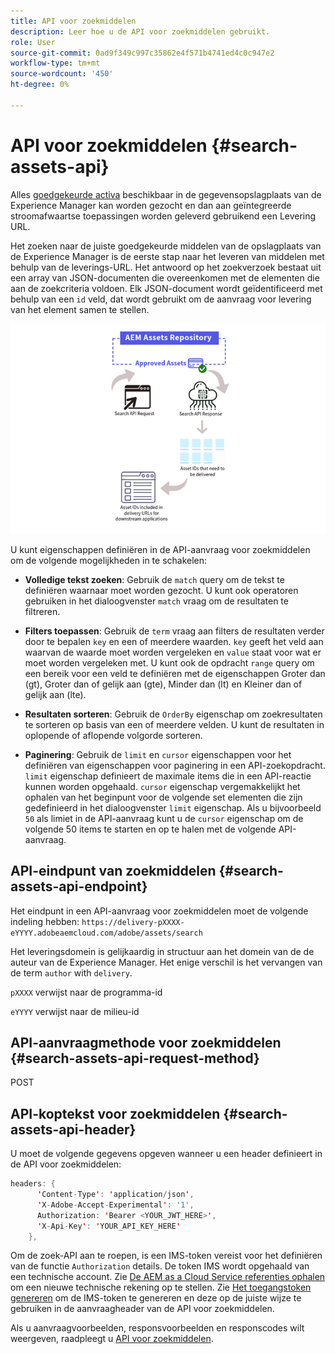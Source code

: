 ```yaml
---
title: API voor zoekmiddelen
description: Leer hoe u de API voor zoekmiddelen gebruikt.
role: User
source-git-commit: 0ad9f349c997c35862e4f571b4741ed4c0c947e2
workflow-type: tm+mt
source-wordcount: '450'
ht-degree: 0%

---
```


# API voor zoekmiddelen {#search-assets-api}

Alles [goedgekeurde activa](approved-assets.md) beschikbaar in de gegevensopslagplaats van de Experience Manager kan worden gezocht en dan aan geïntegreerde stroomafwaartse toepassingen worden geleverd gebruikend een Levering URL.

Het zoeken naar de juiste goedgekeurde middelen van de opslagplaats van de Experience Manager is de eerste stap naar het leveren van middelen met behulp van de leverings-URL. Het antwoord op het zoekverzoek bestaat uit een array van JSON-documenten die overeenkomen met de elementen die aan de zoekcriteria voldoen. Elk JSON-document wordt geïdentificeerd met behulp van een `id` veld, dat wordt gebruikt om de aanvraag voor levering van het element samen te stellen.

![Overzicht van het directe binaire upload protocol](assets/search-assets-api-overview.png)

U kunt eigenschappen definiëren in de API-aanvraag voor zoekmiddelen om de volgende mogelijkheden in te schakelen:

* **Volledige tekst zoeken**: Gebruik de `match` query om de tekst te definiëren waarnaar moet worden gezocht.  U kunt ook operatoren gebruiken in het dialoogvenster `match` vraag om de resultaten te filtreren.

* **Filters toepassen**: Gebruik de `term` vraag aan filters de resultaten verder door te bepalen `key` en een of meerdere waarden. `key` geeft het veld aan waarvan de waarde moet worden vergeleken en `value` staat voor wat er moet worden vergeleken met. U kunt ook de opdracht `range` query om een bereik voor een veld te definiëren met de eigenschappen Groter dan (gt), Groter dan of gelijk aan (gte), Minder dan (lt) en Kleiner dan of gelijk aan (lte).

* **Resultaten sorteren**: Gebruik de `OrderBy` eigenschap om zoekresultaten te sorteren op basis van een of meerdere velden. U kunt de resultaten in oplopende of aflopende volgorde sorteren.

* **Paginering**: Gebruik de `limit` en `cursor` eigenschappen voor het definiëren van eigenschappen voor paginering in een API-zoekopdracht. `limit` eigenschap definieert de maximale items die in een API-reactie kunnen worden opgehaald. `cursor` eigenschap vergemakkelijkt het ophalen van het beginpunt voor de volgende set elementen die zijn gedefinieerd in het dialoogvenster `limit` eigenschap. Als u bijvoorbeeld `50` als limiet in de API-aanvraag kunt u de `cursor` eigenschap om de volgende 50 items te starten en op te halen met de volgende API-aanvraag.

## API-eindpunt van zoekmiddelen {#search-assets-api-endpoint}

Het eindpunt in een API-aanvraag voor zoekmiddelen moet de volgende indeling hebben:
`https://delivery-pXXXX-eYYYY.adobeaemcloud.com/adobe/assets/search`

Het leveringsdomein is gelijkaardig in structuur aan het domein van de de auteur van de Experience Manager. Het enige verschil is het vervangen van de term `author` with `delivery`.

`pXXXX` verwijst naar de programma-id

`eYYYY` verwijst naar de milieu-id

## API-aanvraagmethode voor zoekmiddelen {#search-assets-api-request-method}

POST

## API-koptekst voor zoekmiddelen {#search-assets-api-header}

U moet de volgende gegevens opgeven wanneer u een header definieert in de API voor zoekmiddelen:

```java
headers: {
      'Content-Type': 'application/json',
      'X-Adobe-Accept-Experimental': '1',
      Authorization: 'Bearer <YOUR_JWT_HERE>',
      'X-Api-Key': 'YOUR_API_KEY_HERE'
    },
```

Om de zoek-API aan te roepen, is een IMS-token vereist voor het definiëren van de functie `Authorization` details. De token IMS wordt opgehaald van een technische account. Zie [De AEM as a Cloud Service referenties ophalen](https://experienceleague.adobe.com/docs/experience-manager-cloud-service/content/implementing/developing/generating-access-tokens-for-server-side-apis.html?lang=en#fetch-the-aem-as-a-cloud-service-credentials) om een nieuwe technische rekening op te stellen. Zie [Het toegangstoken genereren](https://experienceleague.adobe.com/docs/experience-manager-cloud-service/content/implementing/developing/generating-access-tokens-for-server-side-apis.html?lang=en#generating-the-access-token) om de IMS-token te genereren en deze op de juiste wijze te gebruiken in de aanvraagheader van de API voor zoekmiddelen.

Als u aanvraagvoorbeelden, responsvoorbeelden en responscodes wilt weergeven, raadpleegt u [API voor zoekmiddelen](https://adobe-aem-assets-delivery-experimental.redoc.ly/#operation/search).

